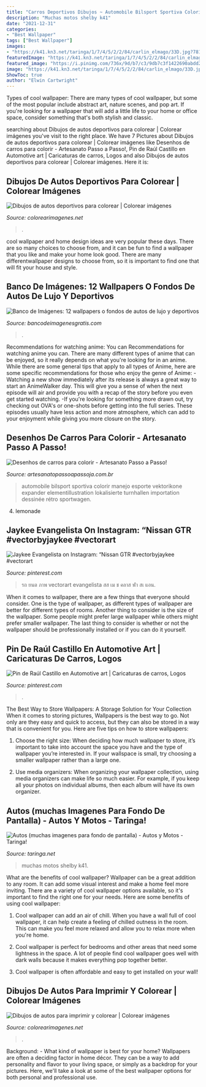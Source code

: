 ```yaml
---
title: "Carros Deportivos Dibujos ~ Automobile Bilsport Sportiva Colorir Manejo Esporte Vektorikone Expander Elementillustration Lokalisierte Turnhallen Importation Dessinée Rétro Sportwagen"
description: "Muchas motos shelby k41"
date: "2021-12-31"
categories:
- "Best Wallpaper"
tags: ["Best Wallpaper"]
images:
- "https://k41.kn3.net/taringa/1/7/4/5/2/2/84/carlin_elmago/33D.jpg?7811"
featuredImage: "https://k41.kn3.net/taringa/1/7/4/5/2/2/84/carlin_elmago/33D.jpg?7811"
featured_image: "https://i.pinimg.com/736x/9d/b7/c3/9db7c3f1422690abdd2f524be00fb217.jpg"
image: "https://k41.kn3.net/taringa/1/7/4/5/2/2/84/carlin_elmago/33D.jpg?7811"
ShowToc: true
author: "Elwin Cartwright"
---
```



Types of cool wallpaper:
There are many types of cool wallpaper, but some of the most popular include abstract art, nature scenes, and pop art. If you're looking for a wallpaper that will add a little life to your home or office space, consider something that's both stylish and classic.

	

		
searching about Dibujos de autos deportivos para colorear | Colorear imágenes you've visit to the right place. We have 7 Pictures about Dibujos de autos deportivos para colorear | Colorear imágenes like Desenhos de carros para colorir - Artesanato Passo a Passo!, Pin de Raúl Castillo en Automotive art | Caricaturas de carros, Logos and also Dibujos de autos deportivos para colorear | Colorear imágenes. Here it is:
		
    
## Dibujos De Autos Deportivos Para Colorear | Colorear Imágenes

<img loading=lazy src="https://colorearimagenes.net/wp-content/uploads/2015/03/cars-coloring-pages-Lamborghini-Gallardo-700x373.jpg" onerror="this.onerror=null;this.src='https://tse4.mm.bing.net/th?id=OIP.STfEt1qvR2sBYirxlci3BAHaD8&amp;pid=15.1';" alt="Dibujos de autos deportivos para colorear | Colorear imágenes">

_Source: colorearimagenes.net_

>. 

	

cool wallpaper and home design ideas are very popular these days. There are so many choices to choose from, and it can be fun to find a wallpaper that you like and make your home look good. There are many differentwallpaper designs to choose from, so it is important to find one that will fit your house and style.

    
## Banco De Imágenes: 12 Wallpapers O Fondos De Autos De Lujo Y Deportivos

<img loading=lazy src="https://2.bp.blogspot.com/-MtousT39nY4/UsyANi4os9I/AAAAAAACIFE/h7mEfqAWNTM/s1600/red-chevrolet-camaro-1920x1200-wallpaper-W07.jpg" onerror="this.onerror=null;this.src='https://tse4.mm.bing.net/th?id=OIP.AKhv6xVW9HMGi5VRaj_H2gHaEo&amp;pid=15.1';" alt="Banco de Imágenes: 12 wallpapers o fondos de autos de lujo y deportivos">

_Source: bancodeimagenesgratis.com_

>. 

	

Recommendations for watching anime: You can
Recommendations for watching anime you can. There are many different types of anime that can be enjoyed, so it really depends on what you're looking for in an anime. While there are some general tips that apply to all types of Anime, here are some specific recommendations for those who enjoy the genre of Anime: 
-Watching a new show immediately after its release is always a great way to start an AnimeWalker day. This will give you a sense of when the next episode will air and provide you with a recap of the story before you even get started watching. 
-If you're looking for something more drawn out, try checking out OVA's or one-shots before getting into the full series. These episodes usually have less action and more atmosphere, which can add to your enjoyment while giving you more closure on the story.

    
## Desenhos De Carros Para Colorir - Artesanato Passo A Passo!

<img loading=lazy src="https://www.artesanatopassoapassoja.com.br/wp-content/uploads/2019/02/desenhos-animados-do-carro-esporte-sedan-preto_8140-167.jpg" onerror="this.onerror=null;this.src='https://tse4.mm.bing.net/th?id=OIP.rpJMOBINMMO5awUDbpUnjQHaE9&amp;pid=15.1';" alt="Desenhos de carros para colorir - Artesanato Passo a Passo!">

_Source: artesanatopassoapassoja.com.br_

>automobile bilsport sportiva colorir manejo esporte vektorikone expander elementillustration lokalisierte turnhallen importation dessinée rétro sportwagen. 

	

4. lemonade 

    
## Jaykee Evangelista On Instagram: “Nissan GTR #vectorbyjaykee #vectorart

<img loading=lazy src="https://i.pinimg.com/736x/9d/b7/c3/9db7c3f1422690abdd2f524be00fb217.jpg" onerror="this.onerror=null;this.src='https://tse4.mm.bing.net/th?id=OIP.xBGMHGqx_2_BrZS1tFCCOQHaHa&amp;pid=15.1';" alt="Jaykee Evangelista on Instagram: “Nissan GTR #vectorbyjaykee #vectorart">

_Source: pinterest.com_

>รถ ยนต ภาพ vectorart evangelista สส เม ช คลาส ฬา สเ แอน. 

	

When it comes to wallpaper, there are a few things that everyone should consider. One is the type of wallpaper, as different types of wallpaper are better for different types of rooms. Another thing to consider is the size of the wallpaper. Some people might prefer large wallpaper while others might prefer smaller wallpaper. The last thing to consider is whether or not the wallpaper should be professionally installed or if you can do it yourself.

    
## Pin De Raúl Castillo En Automotive Art | Caricaturas De Carros, Logos

<img loading=lazy src="https://i.pinimg.com/736x/fe/c9/59/fec9592fd8484214bb4e162644765996.jpg" onerror="this.onerror=null;this.src='https://tse4.mm.bing.net/th?id=OIP.uxwARd85IE1EhXyTaxWltQHaLN&amp;pid=15.1';" alt="Pin de Raúl Castillo en Automotive art | Caricaturas de carros, Logos">

_Source: pinterest.com_

>. 

	

The Best Way to Store Wallpapers: A Storage Solution for Your Collection
When it comes to storing pictures, Wallpapers is the best way to go. Not only are they easy and quick to access, but they can also be stored in a way that is convenient for you. Here are five tips on how to store wallpapers:
1) Choose the right size: When deciding how much wallpaper to store, it’s important to take into account the space you have and the type of wallpaper you’re interested in. If your wallspace is small, try choosing a smaller wallpaper rather than a large one.

2) Use media organizers: When organizing your wallpaper collection, using media organizers can make life so much easier. For example, if you keep all your photos on individual albums, then each album will have its own organizer.

    
## Autos (muchas Imagenes Para Fondo De Pantalla) - Autos Y Motos - Taringa!

<img loading=lazy src="https://k41.kn3.net/taringa/1/7/4/5/2/2/84/carlin_elmago/33D.jpg?7811" onerror="this.onerror=null;this.src='https://tse1.mm.bing.net/th?id=OIP.3BYYW09p9hrQ6Ci_p3aVEgHaHA&amp;pid=15.1';" alt="Autos (muchas imagenes para fondo de pantalla) - Autos y Motos - Taringa!">

_Source: taringa.net_

>muchas motos shelby k41. 

	

What are the benefits of cool wallpaper?
Wallpaper can be a great addition to any room. It can add some visual interest and make a home feel more inviting. There are a variety of cool wallpaper options available, so it's important to find the right one for your needs. Here are some benefits of using cool wallpaper: 
1. Cool wallpaper can add an air of chill. When you have a wall full of cool wallpaper, it can help create a feeling of chilled outness in the room. This can make you feel more relaxed and allow you to relax more when you're home. 

2. Cool wallpaper is perfect for bedrooms and other areas that need some lightness in the space. A lot of people find cool wallpaper goes well with dark walls because it makes everything pop together better. 

3. Cool wallpaper is often affordable and easy to get installed on your wall!

    
## Dibujos De Autos Para Imprimir Y Colorear | Colorear Imágenes

<img loading=lazy src="https://colorearimagenes.net/wp-content/uploads/2015/06/auto.gif2_.jpg" onerror="this.onerror=null;this.src='https://tse2.mm.bing.net/th?id=OIP.BWyQLx0E45RCvPX9YBfW0QHaFu&amp;pid=15.1';" alt="Dibujos de autos para imprimir y colorear | Colorear imágenes">

_Source: colorearimagenes.net_

>. 

	

Background: - What kind of wallpaper is best for your home?
Wallpapers are often a deciding factor in home décor. They can be a way to add personality and flavor to your living space, or simply as a backdrop for your pictures. Here, we'll take a look at some of the best wallpaper options for both personal and professional use.

